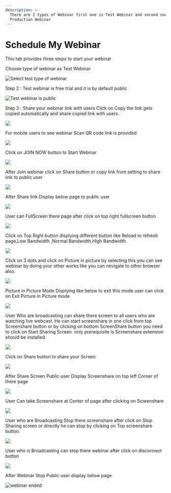 ```yaml
---
description: >-
  There are 2 types of Webinar first one is Test Webinar and second one is
  Production Webinar
---
```


# Schedule My Webinar

This tab provides three steps to start your webinar

Choose type of webinar as Test Webinar

![Select test type of webinar](../.gitbook/assets/step-_webinar.PNG)

Step 2 : Test webinar is free trial and it is by default public

![Test webinar is public ](../.gitbook/assets/test_step_2.PNG)

Step 3 : Share your webinar link with users Click on Copy the link gets copied automatically and share copied link with users.

![](../.gitbook/assets/image%20%2834%29.png)

For mobile users to see webinar Scan QR code link is provided

![](../.gitbook/assets/image%20%28196%29.png)

Click on JOIN NOW button to Start Webinar

![](../.gitbook/assets/image%20%2870%29.png)

After Join webinar click on Share button or copy link from setting to share link to public user

![](../.gitbook/assets/image%20%28114%29.png)

After Share link Display below page to public user

![](../.gitbook/assets/image%20%2869%29.png)

User can FullScreen there page after click on top right fullscreen button

![](../.gitbook/assets/image%20%283%29.png)

  
Click on Top Right button displying different button like Reload to refresh page,Low Bandwidth ,Normal Bandwidth,High Bandwidth.

![](../.gitbook/assets/image%20%28152%29.png)

Click on  3 dots and click on Picture in picture by selecting this you can see webinar by doing your other works like you can nevigate to other browser also.

![](../.gitbook/assets/image%20%2880%29.png)

Picture in Picture Mode Displying like below to exit this mode user can click on Exit Picture in Picture mode

![](../.gitbook/assets/image%20%28147%29.png)

User Who are broadcasting can share there screen to all users who are watching live webcast. He can start screenshare in one click from top Screenshare button or by clicking on bottom ScreenShare button you need to click on Start Sharing Screen. only prerequisite is Screenshare extension should be installed.

![](../.gitbook/assets/image%20%28136%29.png)

Click on Share button to share your Screen

![](../.gitbook/assets/image%20%28101%29.png)

After Share Screen Public user Display Screenshare on top left Corner of there page 

![](../.gitbook/assets/image%20%2850%29.png)

User Can take Screenshare at Center of page after clicking on Screenshare 

![](../.gitbook/assets/image%20%2878%29.png)

User who are Broadcasting Stop there screenshare after click on Stop Sharing screen or directly he can stop by clicking on Top screenshare button.

![](../.gitbook/assets/image%20%282%29.png)

User who is Broadcasting can stop there webinar after click on disconnect button

![](../.gitbook/assets/image%20%2844%29.png)

After Webinar Stop Public user display below page

![webinar ended](../.gitbook/assets/image%20%28158%29.png)









